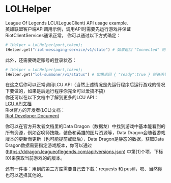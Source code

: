 # LOLHelper
League Of Legends LCU(LegueClient) API usage example.   
英雄联盟客户端API调用示例，调用API时需要先运行游戏并保证RiotClientServices通讯正常。
你可以通过以下方式确定：
```python
# lHelper = LoLHelper(port,token);
lHelper.get("riot-messaging-service/v1/state") # 如果返回 "Connected" 则说明 RiotClientServices 通讯正常。
```
此外，还需要确定账号的登录状态：
```python
# lHelper = LoLHelper(port,token);
lHelper.get("lol-summoner/v1/status") # 如果返回 { "ready":true } 则说明登录成功；否则可能登录失败或正在服务器排队队列中。
```
在这之后你可以正常调用LCU API（当然上述情况是先运行程序后运行游戏的情况下要做的，如果是后运行程序你完全可以爱搞不搞）   
你还可以在以下文档中了解到更多的LCU API：   
[LCU API文档](https://lcu.vivide.re/)   
Riot官方的开发者(LOL)文档：   
[Riot Developer Document](https://developer.riotgames.com/docs/lol)   
   
你可以在官方开发者文档里的Data Dragon（数据龙）中找到游戏中基本能看到的所有资源，例如召唤师技能，装备和英雄的图片资源等，Data Dragon会随着游戏版本的更新而更新（也可能提前或延后），Data Dragon是静态的数据，获取Data Dragon数据需要指定游戏版本，你可以通过 (https://ddragon.leagueoflegends.com/api/versions.json) 中第[1]个项、下标[0]来获取当前游戏的的版本。   
   
还有一件事：用到的第三方库需要自己去下载：requests 和 pustil，嗯、当然你也可以选择其他的。   
